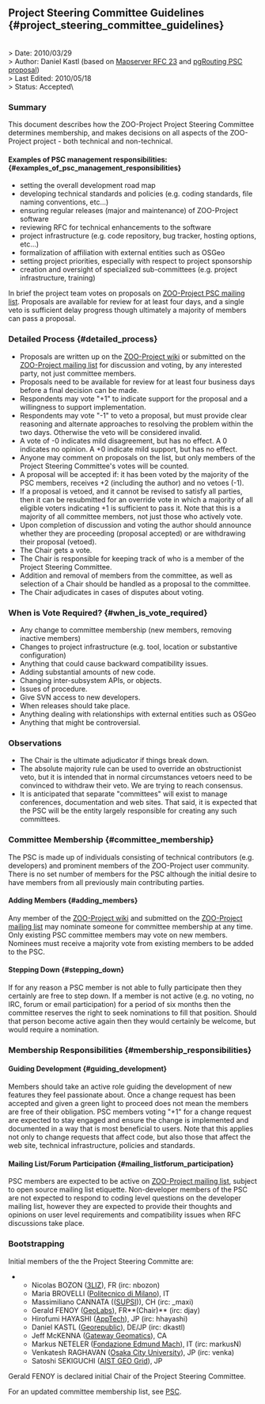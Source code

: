 ## Project Steering Committee Guidelines {#project_steering_committee_guidelines}

\
\> Date: 2010/03/29\
\> Author: Daniel Kastl (based on [Mapserver RFC
23](http://mapserver.org/development/rfc/ms-rfc-23) and [pgRouting PSC
proposal](http://pgrouting.postlbs.org/wiki/PSC))\
\> Last Edited: 2010/05/18\
\> Status: Accepted\

### Summary

This document describes how the ZOO-Project Project Steering Committee
determines membership, and makes decisions on all aspects of the
ZOO-Project project - both technical and non-technical.

#### Examples of PSC management responsibilities: {#examples_of_psc_management_responsibilities}

-   setting the overall development road map
-   developing technical standards and policies (e.g. coding standards,
    file naming conventions, etc\...)
-   ensuring regular releases (major and maintenance) of ZOO-Project
    software
-   reviewing RFC for technical enhancements to the software
-   project infrastructure (e.g. code repository, bug tracker, hosting
    options, etc\...)
-   formalization of affiliation with external entities such as OSGeo
-   setting project priorities, especially with respect to project
    sponsorship
-   creation and oversight of specialized sub-committees (e.g. project
    infrastructure, training)

In brief the project team votes on proposals on [ZOO-Project PSC mailing
list](http://lists.osgeo.org/cgi-bin/mailman/listinfo/zoo-psc).
Proposals are available for review for at least four days, and a single
veto is sufficient delay progress though ultimately a majority of
members can pass a proposal.

### Detailed Process {#detailed_process}

-   Proposals are written up on the [   ZOO-Project wiki]( "wikilink") or submitted on the [ZOO-Project mailing
    list](http://gisws.media.osaka-cu.ac.jp/mailman/listinfo/zoo-discuss)
    for discussion and voting, by any interested party, not just
    committee members.
-   Proposals need to be available for review for at least four business
    days before a final decision can be made.
-   Respondents may vote "+1" to indicate support for the proposal and a
    willingness to support implementation.
-   Respondents may vote "-1" to veto a proposal, but must provide clear
    reasoning and alternate approaches to resolving the problem within
    the two days. Otherwise the veto will be considered invalid.
-   A vote of -0 indicates mild disagreement, but has no effect. A 0
    indicates no opinion. A +0 indicate mild support, but has no effect.
-   Anyone may comment on proposals on the list, but only members of the
    Project Steering Committee's votes will be counted.
-   A proposal will be accepted if: it has been voted by the majority of
    the PSC members, receives +2 (including the author) and no vetoes
    (-1).
-   If a proposal is vetoed, and it cannot be revised to satisfy all
    parties, then it can be resubmitted for an override vote in which a
    majority of all eligible voters indicating +1 is sufficient to pass
    it. Note that this is a majority of all committee members, not just
    those who actively vote.
-   Upon completion of discussion and voting the author should announce
    whether they are proceeding (proposal accepted) or are withdrawing
    their proposal (vetoed).
-   The Chair gets a vote.
-   The Chair is responsible for keeping track of who is a member of the
    Project Steering Committee.
-   Addition and removal of members from the committee, as well as
    selection of a Chair should be handled as a proposal to the
    committee.
-   The Chair adjudicates in cases of disputes about voting.

### When is Vote Required? {#when_is_vote_required}

-   Any change to committee membership (new members, removing inactive
    members)
-   Changes to project infrastructure (e.g. tool, location or
    substantive configuration)
-   Anything that could cause backward compatibility issues.
-   Adding substantial amounts of new code.
-   Changing inter-subsystem APIs, or objects.
-   Issues of procedure.
-   Give SVN access to new developers.
-   When releases should take place.
-   Anything dealing with relationships with external entities such as
    OSGeo
-   Anything that might be controversial.

### Observations

-   The Chair is the ultimate adjudicator if things break down.
-   The absolute majority rule can be used to override an obstructionist
    veto, but it is intended that in normal circumstances vetoers need
    to be convinced to withdraw their veto. We are trying to reach
    consensus.
-   It is anticipated that separate "committees" will exist to manage
    conferences, documentation and web sites. That said, it is expected
    that the PSC will be the entity largely responsible for creating any
    such committees.

### Committee Membership {#committee_membership}

The PSC is made up of individuals consisting of technical contributors
(e.g. developers) and prominent members of the ZOO-Project user
community. There is no set number of members for the PSC although the
initial desire to have members from all previously main contributing
parties.

#### Adding Members {#adding_members}

Any member of the [ZOO-Project wiki]( "wikilink")
and submitted on the [ZOO-Project mailing
list](http://gisws.media.osaka-cu.ac.jp/mailman/listinfo/zoo-discuss)
may nominate someone for committee membership at any time. Only existing
PSC committee members may vote on new members. Nominees must receive a
majority vote from existing members to be added to the PSC.

#### Stepping Down {#stepping_down}

If for any reason a PSC member is not able to fully participate then
they certainly are free to step down. If a member is not active (e.g. no
voting, no IRC, forum or email participation) for a period of six months
then the committee reserves the right to seek nominations to fill that
position. Should that person become active again then they would
certainly be welcome, but would require a nomination.

### Membership Responsibilities {#membership_responsibilities}

#### Guiding Development {#guiding_development}

Members should take an active role guiding the development of new
features they feel passionate about. Once a change request has been
accepted and given a green light to proceed does not mean the members
are free of their obligation. PSC members voting "+1" for a change
request are expected to stay engaged and ensure the change is
implemented and documented in a way that is most beneficial to users.
Note that this applies not only to change requests that affect code, but
also those that affect the web site, technical infrastructure, policies
and standards.

#### Mailing List/Forum Participation {#mailing_listforum_participation}

PSC members are expected to be active on [ZOO-Project mailing
list](http://gisws.media.osaka-cu.ac.jp/mailman/listinfo/zoo-discuss),
subject to open source mailing list etiquette. Non-developer members of
the PSC are not expected to respond to coding level questions on the
developer mailing list, however they are expected to provide their
thoughts and opinions on user level requirements and compatibility
issues when RFC discussions take place.

### Bootstrapping

Initial members of the the Project Steering Committe are:

-   -   Nicolas BOZON ([3LIZ](http://www.3liz.com)), FR (irc: nbozon)
    -   Maria BROVELLI ([Politecnico di
        Milano](http://www.polimi.it//)), IT
    -   Massimiliano CANNATA (([SUPSI](http://www.ist.supsi.ch/))), CH
        (irc: \_maxi)
    -   Gerald FENOY ([GeoLabs](http://www.geolabs.fr/)), FR**(Chair)**
        (irc: djay)
    -   Hirofumi HAYASHI ([AppTech](http://www.apptec.co.jp/)), JP (irc:
        hhayashi)
    -   Daniel KASTL ([Georepublic](http://georepublic.de)), DE/JP (irc:
        dkastl)
    -   Jeff McKENNA ([Gateway
        Geomatics](http://www.gatewaygeomatics.com/)), CA
    -   Markus NETELER ([Fondazione Edmund
        Mach](http://gis.fem-environment.eu/)), IT (irc: markusN)
    -   Venkatesh RAGHAVAN ([Osaka City
        University](http://www.osaka-cu.ac.jp/index-e.html)), JP (irc:
        venka)
    -   Satoshi SEKIGUCHI ([AIST GEO
        Grid](http://www.aist.go.jp/index_en.html)), JP

Gerald FENOY is declared initial Chair of the Project Steering
Committee.

For an updated committee membership list, see [PSC](PSC "wikilink").

